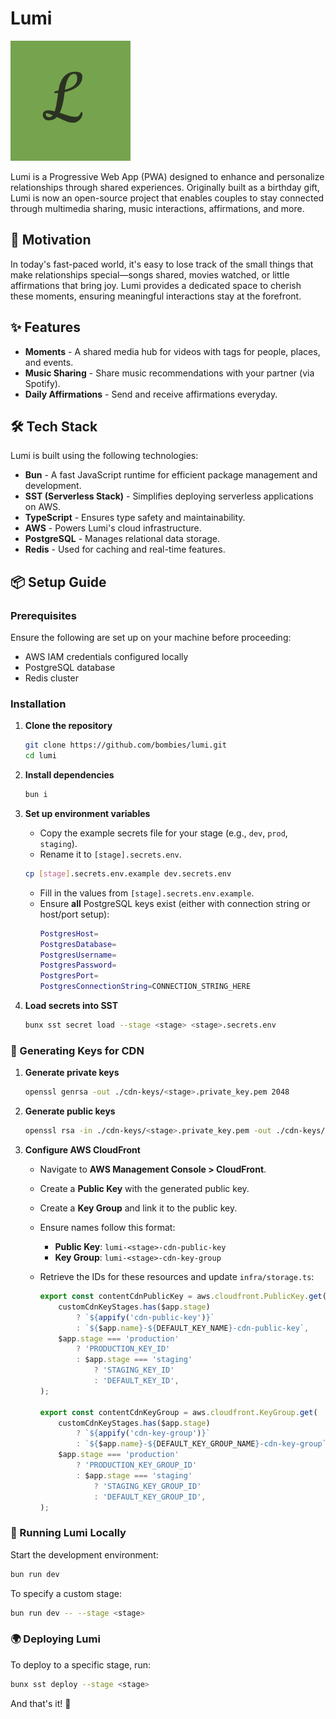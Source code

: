 # Lumi

![Lumi Logo](./packages/frontend/public/web-app-manifest-192x192.png)

Lumi is a Progressive Web App (PWA) designed to enhance and personalize relationships through shared experiences. Originally built as a birthday gift, Lumi is now an open-source project that enables couples to stay connected through multimedia sharing, music interactions, affirmations, and more.

## 🚀 Motivation

In today's fast-paced world, it's easy to lose track of the small things that make relationships special—songs shared, movies watched, or little affirmations that bring joy. Lumi provides a dedicated space to cherish these moments, ensuring meaningful interactions stay at the forefront.

## ✨ Features

- **Moments** - A shared media hub for videos with tags for people, places, and events.
- **Music Sharing** - Share music recommendations with your partner (via Spotify).
- **Daily Affirmations** - Send and receive affirmations everyday.

## 🛠 Tech Stack

Lumi is built using the following technologies:

- **Bun** - A fast JavaScript runtime for efficient package management and development.
- **SST (Serverless Stack)** - Simplifies deploying serverless applications on AWS.
- **TypeScript** - Ensures type safety and maintainability.
- **AWS** - Powers Lumi's cloud infrastructure.
- **PostgreSQL** - Manages relational data storage.
- **Redis** - Used for caching and real-time features.

## 📦 Setup Guide

### Prerequisites

Ensure the following are set up on your machine before proceeding:

- AWS IAM credentials configured locally
- PostgreSQL database
- Redis cluster

### Installation

1. **Clone the repository**
    ```sh
    git clone https://github.com/bombies/lumi.git
    cd lumi
    ```
2. **Install dependencies**

    ```sh
    bun i
    ```

3. **Set up environment variables**

    - Copy the example secrets file for your stage (e.g., `dev`, `prod`, `staging`).
    - Rename it to `[stage].secrets.env`.

    ```sh
    cp [stage].secrets.env.example dev.secrets.env
    ```

    - Fill in the values from `[stage].secrets.env.example`.
    - Ensure **all** PostgreSQL keys exist (either with connection string or host/port setup):
        ```sh
        PostgresHost=
        PostgresDatabase=
        PostgresUsername=
        PostgresPassword=
        PostgresPort=
        PostgresConnectionString=CONNECTION_STRING_HERE
        ```

4. **Load secrets into SST**
    ```sh
    bunx sst secret load --stage <stage> <stage>.secrets.env
    ```

### 🔐 Generating Keys for CDN

1. **Generate private keys**
    ```sh
    openssl genrsa -out ./cdn-keys/<stage>.private_key.pem 2048
    ```
2. **Generate public keys**
    ```sh
    openssl rsa -in ./cdn-keys/<stage>.private_key.pem -out ./cdn-keys/<stage>.public_key.pem -outform PEM -pubout
    ```
3. **Configure AWS CloudFront**

    - Navigate to **AWS Management Console > CloudFront**.
    - Create a **Public Key** with the generated public key.
    - Create a **Key Group** and link it to the public key.
    - Ensure names follow this format:
        - **Public Key**: `lumi-<stage>-cdn-public-key`
        - **Key Group**: `lumi-<stage>-cdn-key-group`
    - Retrieve the IDs for these resources and update `infra/storage.ts`:

        ```ts
        export const contentCdnPublicKey = aws.cloudfront.PublicKey.get(
        	customCdnKeyStages.has($app.stage)
        		? `${appify('cdn-public-key')}`
        		: `${$app.name}-${DEFAULT_KEY_NAME}-cdn-public-key`,
        	$app.stage === 'production'
        		? 'PRODUCTION_KEY_ID'
        		: $app.stage === 'staging'
        			? 'STAGING_KEY_ID'
        			: 'DEFAULT_KEY_ID',
        );

        export const contentCdnKeyGroup = aws.cloudfront.KeyGroup.get(
        	customCdnKeyStages.has($app.stage)
        		? `${appify('cdn-key-group')}`
        		: `${$app.name}-${DEFAULT_KEY_GROUP_NAME}-cdn-key-group`,
        	$app.stage === 'production'
        		? 'PRODUCTION_KEY_GROUP_ID'
        		: $app.stage === 'staging'
        			? 'STAGING_KEY_GROUP_ID'
        			: 'DEFAULT_KEY_GROUP_ID',
        );
        ```

### 🚀 Running Lumi Locally

Start the development environment:

```sh
bun run dev
```

To specify a custom stage:

```sh
bun run dev -- --stage <stage>
```

### 🌍 Deploying Lumi

To deploy to a specific stage, run:

```sh
bunx sst deploy --stage <stage>
```

And that's it! 🎉
